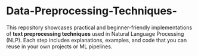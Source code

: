 # Data-Preprocessing-Techniques-
This repository showcases practical and beginner-friendly implementations of **text preprocessing techniques** used in Natural Language Processing (NLP). Each step includes explanations, examples, and code that you can reuse in your own projects or ML pipelines.
